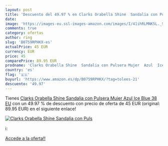 ```yaml
---
layout: post
title: 'Descuento del 49.97 % en Clarks Orabella Shine  Sandalia con Puls'
date: 
image: 'https://images-eu.ssl-images-amazon.com/images/I/41ihRLMNK5L._SL200_.jpg'
comments: true
category: ofertas
author: ring
slug: 'B0759RPHKX-es'
actualPrice: 45 EUR
currency: EUR
price: 45
comparePrice: 89.95 EUR
prodname: 'Clarks Orabella Shine  Sandalia con Pulsera Mujer  Azul  Ice Blue   38 EU'
country: 'es'
flag: '🇪🇸'
buyurl: 'https://www.amazon.es/dp/B0759RPHKX/?tag=tolees-21'
descuento: '49.97'
---
```


Tienes [Clarks Orabella Shine  Sandalia con Pulsera Mujer  Azul  Ice Blue   38 EU](https://www.amazon.es/dp/B0759RPHKX/?tag=tolees-21) con un 49.97 % de descuento con precio de oferta de 45 EUR (original: 89.95 EUR) en el siguiente enlace!

[![Clarks Orabella Shine  Sandalia con Puls](https://images-eu.ssl-images-amazon.com/images/I/41ihRLMNK5L._SL200_.jpg)](https://www.amazon.es/dp/B0759RPHKX/?tag=tolees-21)

ℹ️:


[Accede a la oferta!!](https://www.amazon.es/dp/B0759RPHKX/?tag=tolees-21)
